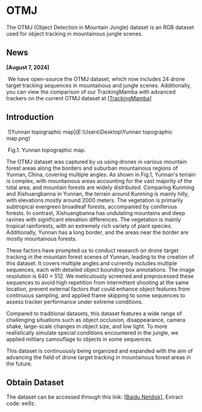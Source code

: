 # OTMJ

The OTMJ (Object Detection in Mountain Jungle) dataset is an RGB dataset used for object tracking in mountainous jungle scenes.



## News

**[August 7, 2024]**

​    We have open-source the OTMJ dataset, which now includes 24 drone target tracking sequences in mountainous and jungle scenes. Additionally, you can view the comparison of our TrackingMamba with advanced trackers on the current OTMJ dataset at [[TrackingMamba](https://github.com/KustTeamWQW/TrackingMamba)]



## Introduction

​    ![Yunnan topographic map](E:\Users\Desktop\Yunnan topographic map.png)

​                                                                                Fig.1.  Yunnan topographic map.

The OTMJ dataset was captured by us using drones in various mountain forest areas along the borders and suburban mountainous regions of Yunnan, China, covering multiple angles. As shown in Fig.1, Yunnan's terrain is complex, with mountainous areas accounting for the vast majority of the total area, and mountain forests are widely distributed. Comparing Kunming and Xishuangbanna in Yunnan, the terrain around Kunming is mainly hilly, with elevations mostly around 2000 meters. The vegetation is primarily subtropical evergreen broadleaf forests, accompanied by coniferous forests. In contrast, Xishuangbanna has undulating mountains and deep ravines with significant elevation differences. The vegetation is mainly tropical rainforests, with an extremely rich variety of plant species. Additionally, Yunnan has a long border, and the areas near the border are mostly mountainous forests. 

These factors have prompted us to conduct research on drone target tracking in the mountain forest scenes of Yunnan, leading to the creation of this dataset. It covers multiple angles and currently includes multiple sequences, each with detailed object bounding box annotations. The image resolution is 640 × 512.
We meticulously screened and preprocessed these sequences to avoid high repetition from intermittent shooting at the same location, prevent external factors that could enhance object features from continuous sampling, and applied frame skipping to some sequences to assess tracker performance under extreme conditions. 

Compared to traditional datasets, this dataset features a wide range of challenging situations such as object occlusion, disappearance, camera shake, large-scale changes in object size, and low light. To more realistically simulate special conditions encountered in the jungle, we applied military camouflage to objects in some sequences. 

This dataset is continuously being organized and expanded with the aim of advancing the field of drone target tracking in mountainous forest areas in the future.



## Obtain Dataset

The dataset can be accessed through this link:  [[Baidu Netdisk](https://pan.baidu.com/s/19WDZJ3b0-OPBrOi72n8eXg?pwd=ee9z)], Extract code: ee9z.


